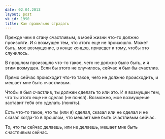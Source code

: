 ```yaml
---
date: 02.04.2013
layout: post
vk_id: 1990
title: Как правильно страдать
---
```


Прежде чем я стану счастливым, в моей жизни что-то должно произойти. И я возмущен тем, что этого еще не произошло. Может быть, мое возмущение, в конце концов, приведет к тому, чтобы это случилось.

В прошлом произошло что-то такое, чего не должно было быть, и я этим возмущен. Если бы этого не случилось, сейчас я был бы счастлив.

Прямо сейчас происходит что-то такое, чего не должно происходить, и мешает мне быть счастливым.

Чтобы я был счастлив, ты должен сделать то или это. И я возмущен тем, что ты этого еще не сделал (не понял). Возможно, мое возмущение заставит тебя это сделать (понять).

Есть что-то такое, что ты (или я) сделал, сказал или не сделал и не сказал когда-то в прошлом, что мешает мне быть счастливым сейчас.

То, что ты сейчас делаешь, или не делаешь, мешает мне быть счастливым сейчас.
